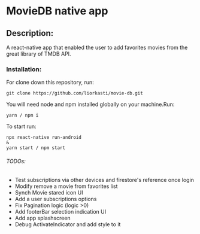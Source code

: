 # MovieDB native app 
## Description:
A react-native app that enabled the user to add favorites movies from the great library of TMDB API.
### Installation:
For clone down this repository, run:
```
git clone https://github.com/liorkasti/movie-db.git
```
You will need node and npm installed globally on your machine.Run:
```
yarn / npm i
```
To start run:
```
npx react-native run-android
&
yarn start / npm start
```

###### TODOs: 
* Test subscriptions via other devices and firestore's reference once login
* Modify remove a movie from favorites list
* Synch Movie stared icon UI
* Add a user subscriptions options
* Fix Pagination logic (logic >0)
* Add footerBar selection indication UI
* Add app splashscreen
* Debug ActivateIndicator and add style to it

